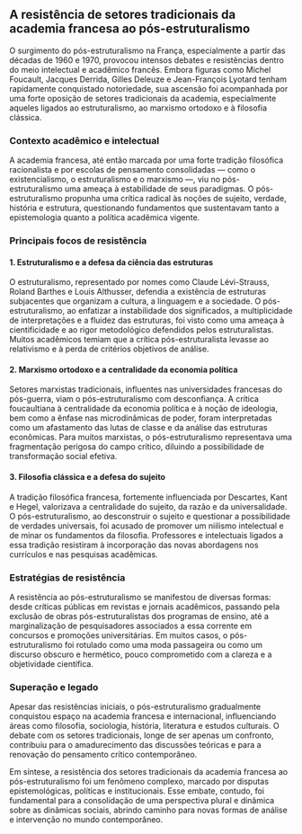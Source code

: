 
## A resistência de setores tradicionais da academia francesa ao pós-estruturalismo

O surgimento do pós-estruturalismo na França, especialmente a partir das décadas de 1960 e 1970, provocou intensos debates e resistências dentro do meio intelectual e acadêmico francês. Embora figuras como Michel Foucault, Jacques Derrida, Gilles Deleuze e Jean-François Lyotard tenham rapidamente conquistado notoriedade, sua ascensão foi acompanhada por uma forte oposição de setores tradicionais da academia, especialmente aqueles ligados ao estruturalismo, ao marxismo ortodoxo e à filosofia clássica.

### Contexto acadêmico e intelectual

A academia francesa, até então marcada por uma forte tradição filosófica racionalista e por escolas de pensamento consolidadas — como o existencialismo, o estruturalismo e o marxismo —, viu no pós-estruturalismo uma ameaça à estabilidade de seus paradigmas. O pós-estruturalismo propunha uma crítica radical às noções de sujeito, verdade, história e estrutura, questionando fundamentos que sustentavam tanto a epistemologia quanto a política acadêmica vigente.

### Principais focos de resistência

#### 1. **Estruturalismo e a defesa da ciência das estruturas**

O estruturalismo, representado por nomes como Claude Lévi-Strauss, Roland Barthes e Louis Althusser, defendia a existência de estruturas subjacentes que organizam a cultura, a linguagem e a sociedade. O pós-estruturalismo, ao enfatizar a instabilidade dos significados, a multiplicidade de interpretações e a fluidez das estruturas, foi visto como uma ameaça à cientificidade e ao rigor metodológico defendidos pelos estruturalistas. Muitos acadêmicos temiam que a crítica pós-estruturalista levasse ao relativismo e à perda de critérios objetivos de análise.

#### 2. **Marxismo ortodoxo e a centralidade da economia política**

Setores marxistas tradicionais, influentes nas universidades francesas do pós-guerra, viam o pós-estruturalismo com desconfiança. A crítica foucaultiana à centralidade da economia política e à noção de ideologia, bem como a ênfase nas microdinâmicas de poder, foram interpretadas como um afastamento das lutas de classe e da análise das estruturas econômicas. Para muitos marxistas, o pós-estruturalismo representava uma fragmentação perigosa do campo crítico, diluindo a possibilidade de transformação social efetiva.

#### 3. **Filosofia clássica e a defesa do sujeito**

A tradição filosófica francesa, fortemente influenciada por Descartes, Kant e Hegel, valorizava a centralidade do sujeito, da razão e da universalidade. O pós-estruturalismo, ao desconstruir o sujeito e questionar a possibilidade de verdades universais, foi acusado de promover um niilismo intelectual e de minar os fundamentos da filosofia. Professores e intelectuais ligados a essa tradição resistiram à incorporação das novas abordagens nos currículos e nas pesquisas acadêmicas.

### Estratégias de resistência

A resistência ao pós-estruturalismo se manifestou de diversas formas: desde críticas públicas em revistas e jornais acadêmicos, passando pela exclusão de obras pós-estruturalistas dos programas de ensino, até a marginalização de pesquisadores associados a essa corrente em concursos e promoções universitárias. Em muitos casos, o pós-estruturalismo foi rotulado como uma moda passageira ou como um discurso obscuro e hermético, pouco comprometido com a clareza e a objetividade científica.

### Superação e legado

Apesar das resistências iniciais, o pós-estruturalismo gradualmente conquistou espaço na academia francesa e internacional, influenciando áreas como filosofia, sociologia, história, literatura e estudos culturais. O debate com os setores tradicionais, longe de ser apenas um confronto, contribuiu para o amadurecimento das discussões teóricas e para a renovação do pensamento crítico contemporâneo.

Em síntese, a resistência dos setores tradicionais da academia francesa ao pós-estruturalismo foi um fenômeno complexo, marcado por disputas epistemológicas, políticas e institucionais. Esse embate, contudo, foi fundamental para a consolidação de uma perspectiva plural e dinâmica sobre as dinâmicas sociais, abrindo caminho para novas formas de análise e intervenção no mundo contemporâneo.
```
